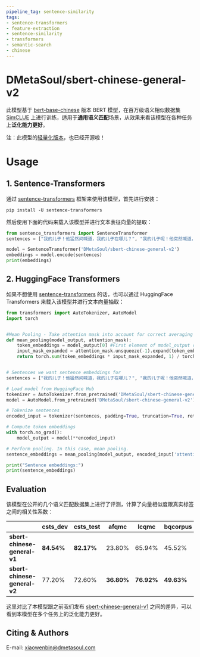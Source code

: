 ```yaml
---
pipeline_tag: sentence-similarity
tags:
- sentence-transformers
- feature-extraction
- sentence-similarity
- transformers
- semantic-search
- chinese
---
```


# DMetaSoul/sbert-chinese-general-v2

此模型基于 [bert-base-chinese](https://huggingface.co/bert-base-chinese) 版本 BERT 模型，在百万级语义相似数据集 [SimCLUE](https://github.com/CLUEbenchmark/SimCLUE) 上进行训练，适用于**通用语义匹配**场景，从效果来看该模型在各种任务上**泛化能力更好**。

注：此模型的[轻量化版本](https://huggingface.co/DMetaSoul/sbert-chinese-general-v2-distill)，也已经开源啦！

# Usage

## 1. Sentence-Transformers

通过  [sentence-transformers](https://www.SBERT.net) 框架来使用该模型，首先进行安装：

```
pip install -U sentence-transformers
```

然后使用下面的代码来载入该模型并进行文本表征向量的提取：

```python
from sentence_transformers import SentenceTransformer
sentences = ["我的儿子！他猛然间喊道，我的儿子在哪儿？", "我的儿子呢！他突然喊道，我的儿子在哪里？"]

model = SentenceTransformer('DMetaSoul/sbert-chinese-general-v2')
embeddings = model.encode(sentences)
print(embeddings)
```

## 2. HuggingFace Transformers

如果不想使用   [sentence-transformers](https://www.SBERT.net) 的话，也可以通过 HuggingFace Transformers 来载入该模型并进行文本向量抽取：

```python
from transformers import AutoTokenizer, AutoModel
import torch


#Mean Pooling - Take attention mask into account for correct averaging
def mean_pooling(model_output, attention_mask):
    token_embeddings = model_output[0] #First element of model_output contains all token embeddings
    input_mask_expanded = attention_mask.unsqueeze(-1).expand(token_embeddings.size()).float()
    return torch.sum(token_embeddings * input_mask_expanded, 1) / torch.clamp(input_mask_expanded.sum(1), min=1e-9)


# Sentences we want sentence embeddings for
sentences = ["我的儿子！他猛然间喊道，我的儿子在哪儿？", "我的儿子呢！他突然喊道，我的儿子在哪里？"]

# Load model from HuggingFace Hub
tokenizer = AutoTokenizer.from_pretrained('DMetaSoul/sbert-chinese-general-v2')
model = AutoModel.from_pretrained('DMetaSoul/sbert-chinese-general-v2')

# Tokenize sentences
encoded_input = tokenizer(sentences, padding=True, truncation=True, return_tensors='pt')

# Compute token embeddings
with torch.no_grad():
    model_output = model(**encoded_input)

# Perform pooling. In this case, mean pooling.
sentence_embeddings = mean_pooling(model_output, encoded_input['attention_mask'])

print("Sentence embeddings:")
print(sentence_embeddings)
```

## Evaluation

该模型在公开的几个语义匹配数据集上进行了评测，计算了向量相似度跟真实标签之间的相关性系数：

|                              | **csts_dev** | **csts_test** | **afqmc**  | **lcqmc**  | **bqcorpus** | **pawsx**  | **xiaobu** |
| ---------------------------- | ------------ | ------------- | ---------- | ---------- | ------------ | ---------- | ---------- |
| **sbert-chinese-general-v1** | **84.54%**   | **82.17%**    | 23.80%     | 65.94%     | 45.52%       | 11.52%     | 48.51%     |
| **sbert-chinese-general-v2** | 77.20%       | 72.60%        | **36.80%** | **76.92%** | **49.63%**   | **16.24%** | **63.16%** |

这里对比了本模型跟之前我们发布 [sbert-chinese-general-v1](https://huggingface.co/DMetaSoul/sbert-chinese-general-v1) 之间的差异，可以看到本模型在多个任务上的泛化能力更好。

## Citing & Authors

E-mail: xiaowenbin@dmetasoul.com